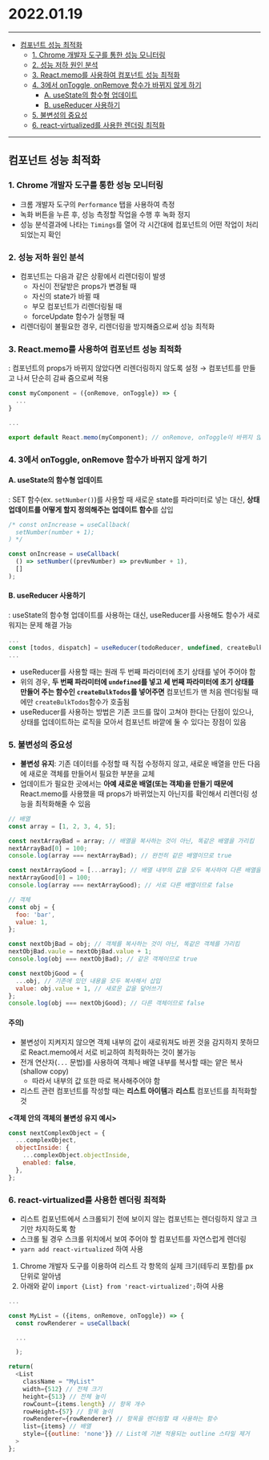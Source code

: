 # 2022.01.19

---

- [컴포넌트 성능 최적화](#컴포넌트-성능-최적화)
  - [1. Chrome 개발자 도구를 통한 성능 모니터링](#1-chrome-개발자-도구를-통한-성능-모니터링)
  - [2. 성능 저하 원인 분석](#2-성능-저하-원인-분석)
  - [3. React.memo를 사용하여 컴포넌트 성능 최적화](#3-reactmemo를-사용하여-컴포넌트-성능-최적화)
  - [4. 3에서 onToggle, onRemove 함수가 바뀌지 않게 하기](#4-3에서-ontoggle-onremove-함수가-바뀌지-않게-하기)
    - [A. useState의 함수형 업데이트](#a-usestate의-함수형-업데이트)
    - [B. useReducer 사용하기](#b-usereducer-사용하기)
  - [5. 불변성의 중요성](#5-불변성의-중요성)
  - [6. react-virtualized를 사용한 렌더링 최적화](#6-react-virtualized를-사용한-렌더링-최적화)

---

## 컴포넌트 성능 최적화

### 1. Chrome 개발자 도구를 통한 성능 모니터링

- 크롬 개발자 도구의 `Performance` 탭을 사용하여 측정
- 녹화 버튼을 누른 후, 성능 측정할 작업을 수행 후 녹화 정지
- 성능 분석결과에 나타는 `Timings`를 열어 각 시간대에 컴포넌트의 어떤 작업이 처리되었는지 확인

### 2. 성능 저하 원인 분석

- 컴포넌트는 다음과 같은 상황에서 리렌더링이 발생
  - 자신이 전달받은 props가 변경될 때
  - 자신의 state가 바뀔 때
  - 부모 컴포넌트가 리렌더링될 때
  - forceUpdate 함수가 실행될 때
- 리렌더링이 불필요한 경우, 리렌더링을 방지해줌으로써 성능 최적화

### 3. React.memo를 사용하여 컴포넌트 성능 최적화

: 컴포넌트의 props가 바뀌지 않았다면 리렌더링하지 않도록 설정 → 컴포넌트를 만들고 나서 단순히 감싸 줌으로써 적용

```js
const myComponent = ({onRemove, onToggle}) => {
  ...
}

...

export default React.memo(myComponent); // onRemove, onToggle이 바뀌지 않으면 리렌더링 하지 않음
```

### 4. 3에서 onToggle, onRemove 함수가 바뀌지 않게 하기

#### A. useState의 함수형 업데이트

: SET 함수(ex. `setNumber()`)를 사용할 때 새로운 state를 파라미터로 넣는 대신, **상태 업데이트를 어떻게 할지 정의해주는 업데이트 함수**를 삽입

```js
/* const onIncrease = useCallback(
  setNumber(number + 1);
) */

const onIncrease = useCallback(
  () => setNumber((prevNumber) => prevNumber + 1),
  []
);
```

#### B. useReducer 사용하기

: useState의 함수형 업데이트를 사용하는 대신, useReducer를 사용해도 함수가 새로워지는 문제 해결 가능

```js
...
const [todos, dispatch] = useReducer(todoReducer, undefined, createBulkTodos);
...
```

- useReducer를 사용할 때는 원래 두 번째 파라미터에 초기 상태를 넣어 주어야 함
- 위의 경우, **두 번째 파라미터에 `undefined`를 넣고 세 번째 파라미터에 초기 상태를 만들어 주는 함수인 `createBulkTodos`를 넣어주면** 컴포넌트가 맨 처음 렌더링될 때에만 `createBulkTodos`함수가 호출됨
- useReducer를 사용하는 방법은 기존 코드를 많이 고쳐야 한다는 단점이 있으나, 상태를 업데이트하는 로직을 모아서 컴포넌트 바깥에 둘 수 있다는 장점이 있음

### 5. 불변성의 중요성

- **불변성 유지**: 기존 데이터를 수정할 때 직접 수정하지 않고, 새로운 배열을 만든 다음에 새로운 객체를 만들어서 필요한 부분을 교체
- 업데이트가 필요한 곳에서는 **아예 새로운 배열(또는 객체)을 만들기 때문에** React.memo를 사용했을 때 props가 바뀌었는지 아닌지를 확인해서 리렌더링 성능을 최적화해줄 수 있음

```js
// 배열
const array = [1, 2, 3, 4, 5];

const nextArrayBad = array; // 배열을 복사하는 것이 아닌, 똑같은 배열을 가리킴
nextArrayBad[0] = 100;
console.log(array === nextArrayBad); // 완전히 같은 배열이므로 true

const nextArrayGood = [...array]; // 배열 내부의 값을 모두 복사하여 다른 배열을 생성
nextArrayGood[0] = 100;
console.log(array === nextArrayGood); // 서로 다른 배열이므로 false

// 객체
const obj = {
  foo: 'bar',
  value: 1,
};

const nextObjBad = obj; // 객체를 복사하는 것이 아닌, 똑같은 객체를 가리킴
nextObjBad.vaule = nextObjBad.value + 1;
console.log(obj === nextObjBad); // 같은 객체이므로 true

const nextObjGood = {
  ...obj, // 기존에 있던 내용을 모두 복사해서 삽입
  value: obj.value + 1, // 새로운 값을 덮어쓰기
};
console.log(obj === nextObjGood); // 다른 객체이므로 false
```

#### 주의)

- 불변성이 지켜지지 않으면 객체 내부의 값이 새로워져도 바뀐 것을 감지하지 못하므로 React.memo에서 서로 비교하여 최적화하는 것이 불가능
- 전개 연산자(`...` 문법)를 사용하여 객체나 배열 내부를 복사할 때는 얕은 복사(shallow copy)
  - 따라서 내부의 값 또한 따로 복사해주어야 함
- 리스트 관련 컴포넌트를 작성할 때는 **리스트 아이템**과 **리스트** 컴포넌트를 최적화할 것

**<객체 안의 객체의 불변성 유지 예시>**

```js
const nextComplexObject = {
  ...complexObject,
  objectInside: {
    ...complexObject.objectInside,
    enabled: false,
  },
};
```

### 6. react-virtualized를 사용한 렌더링 최적화

- 리스트 컴포넌트에서 스크롤되기 전에 보이지 않는 컴포넌트는 렌더링하지 않고 크기만 차지하도록 함
- 스크롤 될 경우 스크롤 위치에서 보여 주어야 할 컴포넌트를 자연스럽게 렌더링
- `yarn add react-virtualized` 하여 사용

1. Chrome 개발자 도구를 이용하여 리스트 각 항목의 실제 크기(테두리 포함)를 px 단위로 알아냄
2. 아래와 같이 `import {List} from 'react-virtualized';`하여 사용

```js
...

const MyList = ({items, onRemove, onToggle}) => {
  const rowRenderer = useCallback(

  ...

  );

return(
  <List
    className = "MyList"
    width={512} // 전체 크기
    height={513} // 전체 높이
    rowCount={items.length} // 항목 개수
    rowHeight={57} // 항목 높이
    rowRenderer={rowRenderer} // 항목을 렌더링할 때 사용하는 함수
    list={items} // 배열
    style={{outline: 'none'}} // List에 기본 적용되는 outline 스타일 제거
  >
};
```
